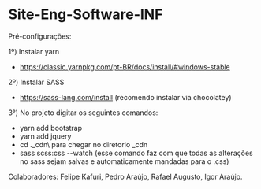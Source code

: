 # Site-Eng-Software-INF

Pré-configurações:

1º) Instalar yarn

- https://classic.yarnpkg.com/pt-BR/docs/install/#windows-stable

2º) Instalar SASS

- https://sass-lang.com/install (recomendo instalar via chocolatey)

3°) No projeto digitar os seguintes comandos:

- yarn add bootstrap
- yarn add jquery
- cd .\_cdn\ para chegar no diretorio \_cdn
- sass scss:css --watch (esse comando faz com que todas as alterações no sass sejam salvas e automaticamente mandadas para o .css)

Colaboradores: Felipe Kafuri, Pedro Araújo, Rafael Augusto, Igor Araújo.
